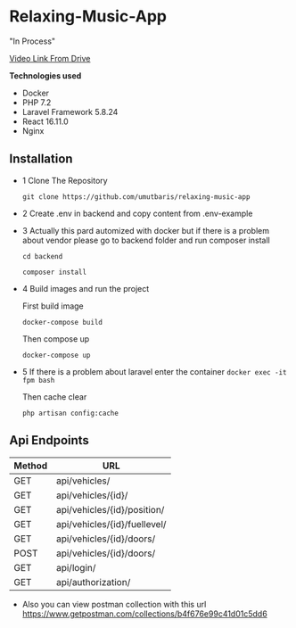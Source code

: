 # Relaxing-Music-App

"In Process"

[Video Link From Drive ](https://drive.google.com/file/d/1Wc6Zg-yfzRtr3yS9Tw9tgo2IOh2XE456/view?usp=sharing)

**Technologies used**
- Docker
- PHP 7.2
- Laravel Framework 5.8.24
- React 16.11.0
- Nginx 

## Installation


* 1 Clone The Repository 

  `git clone https://github.com/umutbaris/relaxing-music-app`
* 2  Create .env in backend and copy content from .env-example

* 3 Actually this pard automized with docker but  if there is a problem about vendor please go to backend folder and run composer install

	`cd backend`

	
	`composer install`

* 4 Build images and run the project

  First build image 

   `docker-compose build`

  Then compose up

    `docker-compose up`

* 5 If there is a problem about laravel enter the container
  `docker exec -it fpm bash`

  Then cache clear

    `php artisan config:cache`

 ## Api Endpoints

| Method | URL                         |
| -------|-----------------------------|
| GET    | api/vehicles/               |
| GET    | api/vehicles/{id}/          |
| GET    | api/vehicles/{id}/position/ |
| GET    | api/vehicles/{id}/fuellevel/|
| GET    | api/vehicles/{id}/doors/    |
| POST   | api/vehicles/{id}/doors/    |
| GET    | api/login/                  |
| GET    | api/authorization/          |

* Also you can view postman collection with this url 
https://www.getpostman.com/collections/b4f676e99c41d01c5dd6
